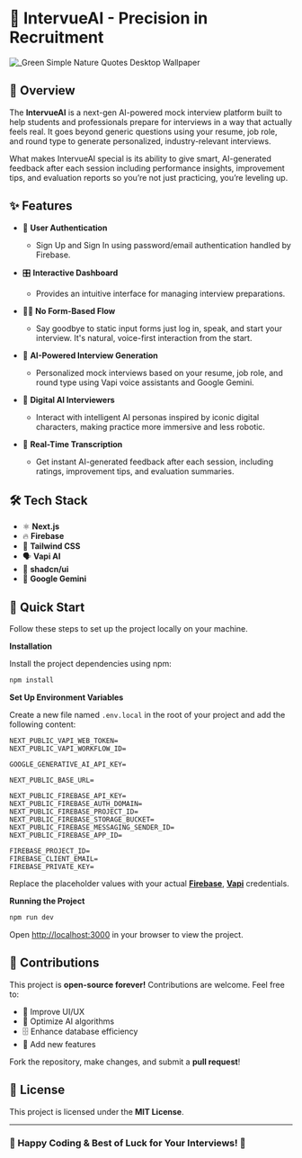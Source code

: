 
# 🤖 IntervueAI - Precision in Recruitment 
![_Green Simple Nature Quotes Desktop Wallpaper](https://github.com/user-attachments/assets/ef0155d3-fd60-4db0-80c1-cebce119e766)


## 🌟 Overview
The **IntervueAI** is a next-gen AI-powered mock interview platform built to help students and professionals prepare for interviews in a way that actually feels real. It goes beyond generic questions using your resume, job role, and round type to generate personalized, industry-relevant interviews.

  What makes IntervueAI special is its ability to give smart, AI-generated feedback after each session including performance insights, improvement tips, and evaluation reports so you’re not just practicing, you’re leveling up.

## ✨ Features
- 🔐 **User Authentication**
  - Sign Up and Sign In using password/email authentication handled by Firebase.

- 🎛️ **Interactive Dashboard**
  - Provides an intuitive interface for managing interview preparations.
    
- 🧑‍💻 **No Form-Based Flow**
  - Say goodbye to static input forms just log in, speak, and start your interview. It's natural, voice-first interaction from the start.

- 🤖 **AI-Powered Interview Generation**
  - Personalized mock interviews based on your resume, job role, and round type using Vapi voice assistants and Google Gemini.


- 🧠 **Digital AI Interviewers**
  - Interact with intelligent AI personas inspired by iconic digital characters, making practice more immersive and less robotic.

- 📝 **Real-Time Transcription**
  - Get instant AI-generated feedback after each session, including ratings, improvement tips, and evaluation summaries.



## 🛠️ Tech Stack
- ⚛ **Next.js**
- 🔥 **Firebase**
- 🎨 **Tailwind CSS**
- 🗣️ **Vapi AI**
- 🧩 **shadcn/ui**
- 🧠 **Google Gemini**


## <a name="quick-start">🤸 Quick Start</a>

Follow these steps to set up the project locally on your machine.


**Installation**

Install the project dependencies using npm:

```bash
npm install
```

**Set Up Environment Variables**

Create a new file named `.env.local` in the root of your project and add the following content:

```env
NEXT_PUBLIC_VAPI_WEB_TOKEN=
NEXT_PUBLIC_VAPI_WORKFLOW_ID=

GOOGLE_GENERATIVE_AI_API_KEY=

NEXT_PUBLIC_BASE_URL=

NEXT_PUBLIC_FIREBASE_API_KEY=
NEXT_PUBLIC_FIREBASE_AUTH_DOMAIN=
NEXT_PUBLIC_FIREBASE_PROJECT_ID=
NEXT_PUBLIC_FIREBASE_STORAGE_BUCKET=
NEXT_PUBLIC_FIREBASE_MESSAGING_SENDER_ID=
NEXT_PUBLIC_FIREBASE_APP_ID=

FIREBASE_PROJECT_ID=
FIREBASE_CLIENT_EMAIL=
FIREBASE_PRIVATE_KEY=
```

Replace the placeholder values with your actual **[Firebase](https://firebase.google.com/)**, **[Vapi](https://vapi.ai/?utm_source=youtube&utm_medium=video&utm_campaign=jsmastery_recruitingpractice&utm_content=paid_partner&utm_term=recruitingpractice)** credentials.

**Running the Project**

```bash
npm run dev
```

Open [http://localhost:3000](http://localhost:3000) in your browser to view the project.

## 🤝 Contributions
This project is **open-source forever!** Contributions are welcome. Feel free to:
- 🎨 Improve UI/UX
- 🧠 Optimize AI algorithms
- 🗄️ Enhance database efficiency
- 🚀 Add new features

Fork the repository, make changes, and submit a **pull request**!

## 📜 License
This project is licensed under the **MIT License**.

---

### **🎉 Happy Coding & Best of Luck for Your Interviews! 🚀**
